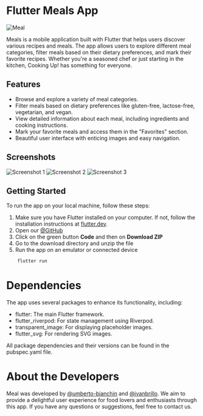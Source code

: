 # Flutter Meals App

![Meal](https://your-image-url.com)

Meals is a mobile application built with Flutter that helps users discover various recipes and meals. The app allows users to explore different meal categories, filter meals based on their dietary preferences, and mark their favorite recipes. Whether you're a seasoned chef or just starting in the kitchen, Cooking Up! has something for everyone.

## Features

- Browse and explore a variety of meal categories.
- Filter meals based on dietary preferences like gluten-free, lactose-free, vegetarian, and vegan.
- View detailed information about each meal, including ingredients and cooking instructions.
- Mark your favorite meals and access them in the "Favorites" section.
- Beautiful user interface with enticing images and easy navigation.

## Screenshots

![Screenshot 1](https://your-screenshot-url.com)
![Screenshot 2](https://your-screenshot-url.com)
![Screenshot 3](https://your-screenshot-url.com)

## Getting Started

To run the app on your local machine, follow these steps:

1. Make sure you have Flutter installed on your computer. If not, follow the installation instructions at [flutter.dev](https://flutter.dev/docs/get-started/install).
2.  Open our  [@GitHub](https://github.com/umberto-bianchin/meals_app)
3. Click on the green button **Code** and then on **Download ZIP**
4. Go to the download directory and unzip the file
5. Run the app on an emulator or connected device
```bash
    flutter run
```

# Dependencies
The app uses several packages to enhance its functionality, including:

- flutter: The main Flutter framework.
- flutter_riverpod: For state management using Riverpod.
- transparent_image: For displaying placeholder images.
- flutter_svg: For rendering SVG images.

All package dependencies and their versions can be found in the pubspec.yaml file.

# About the Developers
Meal was developed by [@umberto-bianchin](https://www.https/github.com/umberto-bianchin) and [@ivanbrillo](https://www.github.com/ivanbrillo). We aim to provide a delightful user experience for food lovers and enthusiasts through this app. If you have any questions or suggestions, feel free to contact us.
